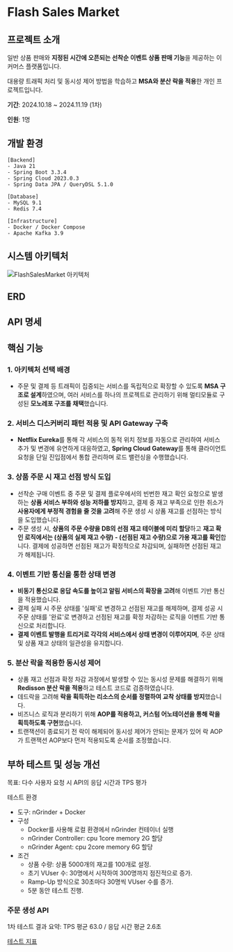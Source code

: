 # Flash Sales Market
## 프로젝트 소개
일반 상품 판매와 **지정된 시간에 오픈되는 선착순 이벤트 상품 판매 기능**을 제공하는 이커머스 플랫폼입니다.

대용량 트래픽 처리 및 동시성 제어 방법을 학습하고 **MSA와 분산 락을 적용**한 개인 프로젝트입니다.

**기간**: 2024.10.18 ~ 2024.11.19 (1차)

**인원**: 1명

## 개발 환경

```
[Backend]
- Java 21
- Spring Boot 3.3.4
- Spring Cloud 2023.0.3
- Spring Data JPA / QueryDSL 5.1.0

[Database]
- MySQL 9.1
- Redis 7.4

[Infrastructure]
- Docker / Docker Compose
- Apache Kafka 3.9
```
## 시스템 아키텍처
![FlashSalesMarket 아키텍처](https://github.com/user-attachments/assets/416efe76-034e-4119-85ae-960b4c76226c)
## ERD
## API 명세
## 핵심 기능
### 1. 아키텍처 선택 배경
- 주문 및 결제 등 트래픽이 집중되는 서비스를 독립적으로 확장할 수 있도록 **MSA 구조로 설계**하였으며, 여러 서비스를 하나의 프로젝트로 관리하기 위해 멀티모듈로 구성된 **모노레포 구조를 채택**했습니다.
### 2. 서비스 디스커버리 패턴 적용 및 API Gateway 구축
- **Netflix Eureka**를 통해 각 서비스의 동적 위치 정보를 자동으로 관리하여 서비스 추가 및 변경에 유연하게 대응하였고, **Spring Cloud Gateway**를 통해 클라이언트 요청을 단일 진입점에서 통합 관리하며 로드 밸런싱을 수행했습니다.
### 3. 상품 주문 시 재고 선점 방식 도입
- 선착순 구매 이벤트 중 주문 및 결제 플로우에서의 빈번한 재고 확인 요청으로 발생하는 **상품 서비스 부하와 성능 저하를 방지**하고, 결제 중 재고 부족으로 인한 취소가 **사용자에게 부정적 경험을 줄 것을 고려**해 주문 생성 시 상품 재고를 선점하는 방식을 도입했습니다.
- 주문 생성 시, **상품의 주문 수량을 DB의 선점 재고 테이블에 미리 할당**하고 **재고 확인 로직에서는 (상품의 실제 재고 수량) - (선점된 재고 수량)으로 가용 재고를 확인**합니다. 결제에 성공하면 선점된 재고가 확정적으로 차감되며, 실패하면 선점된 재고가 해제됩니다.
### 4. 이벤트 기반 통신을 통한 상태 변경
- **비동기 통신으로 응답 속도를 높이고 알림 서비스의 확장을 고려**해 이벤트 기반 통신을 적용했습니다.
- 결제 실패 시 주문 상태를 '실패'로 변경하고 선점된 재고를 해제하며, 결제 성공 시 주문 상태를 '완료'로 변경하고 선점된 재고를 확정 차감하는 로직을 이벤트 기반 통신으로 처리합니다.
- **결제 이벤트 발행을 트리거로 각각의 서비스에서 상태 변경이 이루어지며**, 주문 상태 및 상품 재고 상태의 일관성을 유지합니다.
### 5. 분산 락을 적용한 동시성 제어
- 상품 재고 선점과 확정 차감 과정에서 발생할 수 있는 동시성 문제를 해결하기 위해 **Redisson 분산 락을 적용**하고 테스트 코드로 검증하였습니다.
- 데드락을 고려해 **락을 획득하는 리소스의 순서를 정렬하여 교착 상태를 방지**했습니다.
- 비즈니스 로직과 분리하기 위해 **AOP를 적용하고, 커스텀 어노테이션을 통해 락을 획득하도록 구현**했습니다.
- 트랜잭션이 종료되기 전 락이 해제되어 동시성 제어가 안되는 문제가 있어 락 AOP가 트랜잭션 AOP보다 먼저 적용되도록 순서를 조정했습니다.
## 부하 테스트 및 성능 개선
목표: 다수 사용자 요청 시 API의 응답 시간과 TPS 평가

테스트 환경
- 도구: nGrinder + Docker
- 구성
  - Docker를 사용해 로컬 환경에서 nGrinder 컨테이너 실행
  - nGrinder Controller: cpu 1core memory 2G 할당
  - nGrinder Agent: cpu 2core memory 6G 할당
- 조건
  - 상품 수량: 상품 5000개의 재고를 100개로 설정.
  - 초기 VUser 수: 30명에서 시작하여 300명까지 점진적으로 증가.
  - Ramp-Up 방식으로 30초마다 30명씩 VUser 수를 증가.
  - 5분 동안 테스트 진행.

### 주문 생성 API

1차 테스트 결과 요약: TPS 평균 63.0 / 응답 시간 평균 2.6초

[테스트 지표](docs/TEST_RESULT.md)
